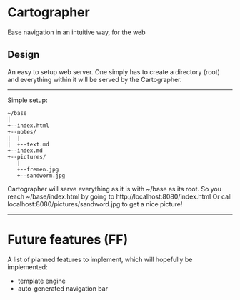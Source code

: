 # Cartographer
Ease navigation in an intuitive way, for the web

## Design
An easy to setup web server. One simply has to create a directory (root) and everything within it will be served by the Cartographer.

---

Simple setup:

    ~/base
    |
    +--index.html
    +--notes/
    |  |
    |  +--text.md
    +--index.md
    +--pictures/
       |
       +--fremen.jpg
       +--sandworm.jpg

Cartographer will serve everything as it is with ~/base as its root.
So you reach ~/base/index.html by going to http://localhost:8080/index.html
Or call localhost:8080/pictures/sandword.jpg to get a nice picture!

---

# Future features (FF)
A list of planned features to implement, which will hopefully be implemented:

+ template engine
+ auto-generated navigation bar
